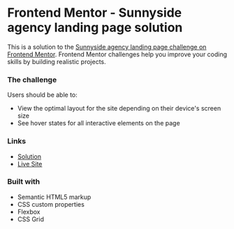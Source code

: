 # Frontend Mentor - Sunnyside agency landing page solution

This is a solution to the [Sunnyside agency landing page challenge on Frontend Mentor](https://www.frontendmentor.io/challenges/sunnyside-agency-landing-page-7yVs3B6ef). Frontend Mentor challenges help you improve your coding skills by building realistic projects.

### The challenge

Users should be able to:

- View the optimal layout for the site depending on their device's screen size
- See hover states for all interactive elements on the page

### Links

- [Solution](https://www.frontendmentor.io/solutions/sunnyside-agency-landing-page-Xzzl1Xhoa5)
- [Live Site](https://zxjklp.github.io/sunnyside-agency-landing-page/#)

### Built with

- Semantic HTML5 markup
- CSS custom properties
- Flexbox
- CSS Grid
